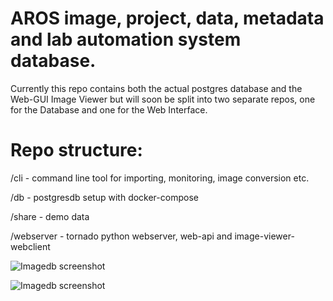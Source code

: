 # AROS image, project, data, metadata and lab automation system database.
Currently this repo contains both the actual postgres database and the Web-GUI Image Viewer but will soon be split into two separate repos, one for the Database and one for the Web Interface.

# Repo structure:

  /cli - command line tool for importing, monitoring, image conversion etc.

  /db - postgresdb setup with docker-compose

  /share - demo data

  /webserver - tornado python webserver, web-api and image-viewer-webclient
  
  ![Imagedb screenshot](https://raw.githubusercontent.com/pharmbio/imagedb/master/screenshot.jpg)
  
  
  ![Imagedb screenshot](https://raw.githubusercontent.com/pharmbio/imagedb/master/screenshot_viewer.jpg)
  
  
